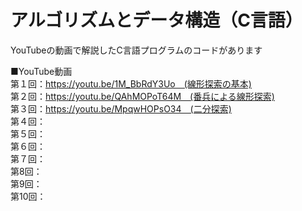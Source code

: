 # アルゴリズムとデータ構造（C言語）
YouTubeの動画で解説したC言語プログラムのコードがあります

■YouTube動画<br>
第１回：https://youtu.be/1M_BbRdY3Uo　(線形探索の基本)<br>
第２回：https://youtu.be/QAhMOPoT64M　(番兵による線形探索)<br>
第３回：https://youtu.be/MpqwHOPsO34　(二分探索)<br>
第４回：<br>
第５回：<br>
第６回：<br>
第７回：<br>
第8回：<br>
第9回：<br>
第10回：<br>

